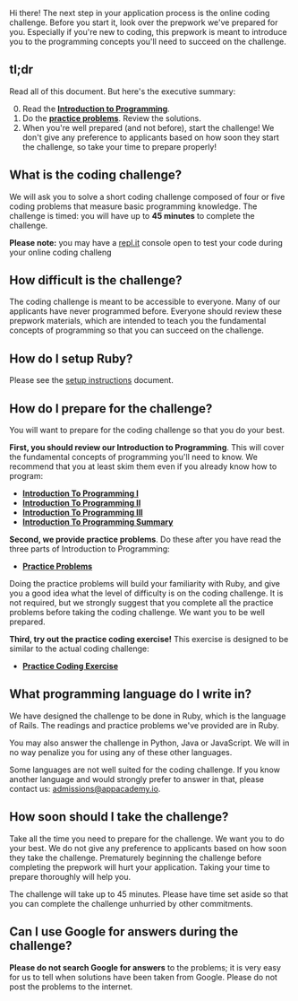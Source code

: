 Hi there! The next step in your application process is the online
coding challenge. Before you start it, look over the prepwork we've
prepared for you. Especially if you're new to coding, this prepwork is
meant to introduce you to the programming concepts you'll need to
succeed on the challenge.

## tl;dr

Read all of this document. But here's the executive summary:

0. Read the **[Introduction to Programming][intro-to-programming-1]**.
0. Do the **[practice problems][practice-problems]**. Review the
   solutions.
0. When you're well prepared (and not before), start the challenge! We
   don't give any preference to applicants based on how soon they
   start the challenge, so take your time to prepare properly!

## What is the coding challenge?

We will ask you to solve a short coding challenge composed of
four or five coding problems that measure basic programming
knowledge. The challenge is timed: you will have up to **45 minutes**
to complete the challenge.

**Please note:** you may have a
[repl.it](https://repl.it/languages/ruby) console open to test your code during your
online coding challeng

## How difficult is the challenge?

The coding challenge is meant to be accessible to everyone. Many
of our applicants have never programmed before. Everyone should review
these prepwork materials, which are intended to teach you the
fundamental concepts of programming so that you can succeed on the
challenge.

## How do I setup Ruby?

Please see the [setup instructions][setup] document.

[setup]: ./setup

## How do I prepare for the challenge?

You will want to prepare for the coding challenge so that you do
your best.

**First, you should review our Introduction to Programming**. This
will cover the fundamental concepts of programming you'll need to
know. We recommend that you at least skim them even if you already
know how to program:

* **[Introduction To Programming I][intro-to-programming-1]**
* **[Introduction To Programming II][intro-to-programming-2]**
* **[Introduction To Programming III][intro-to-programming-3]**
* **[Introduction To Programming Summary][intro-to-programming-summary]**

[intro-to-programming-1]: ./introduction-to-programming-1
[intro-to-programming-2]: ./introduction-to-programming-2
[intro-to-programming-3]: ./introduction-to-programming-3
[intro-to-programming-summary]: ./introduction-to-programming-summary

**Second, we provide practice problems**. Do these after you have read
the three parts of Introduction to Programming:

* **[Practice Problems][practice-problems]**

[practice-problems]: ./practice-problems

Doing the practice problems will build your familiarity with Ruby, and
give you a good idea what the level of difficulty is on the coding
challenge. It is not required, but we strongly suggest that you
complete all the practice problems before taking the coding
challenge. We want you to be well prepared.

**Third, try out the practice coding exercise!** This exercise is designed to
be similar to the actual coding challenge:

* **[Practice Coding Exercise][practice-coding-exercise]**

[practice-coding-exercise]: ./practice-coding-exercise

## What programming language do I write in?

We have designed the challenge to be done in Ruby, which is the
language of Rails. The readings and practice problems we've provided
are in Ruby.

You may also answer the challenge in Python, Java or JavaScript. We will in
no way penalize you for using any of these other languages.

Some languages are not well suited for the coding challenge. If you
know another language and would strongly prefer to answer in that,
please contact us: [admissions@appacademy.io][admissions].

[admissions]: mailto:admissions@appacademy.io

## How soon should I take the challenge?

Take all the time you need to prepare for the challenge. We want
you to do your best. We do not give any preference to applicants based
on how soon they take the challenge. Prematurely beginning the
challenge before completing the prepwork will hurt your
application. Taking your time to prepare thoroughly will help you.

The challenge will take up to 45 minutes. Please have time set aside
so that you can complete the challenge unhurried by other
commitments.

## Can I use Google for answers during the challenge?

**Please do not search Google for answers** to the problems; it is
very easy for us to tell when solutions have been taken from Google.
Please do not post the problems to the internet.

